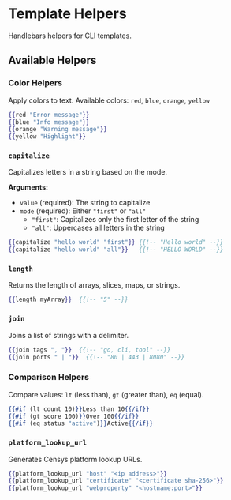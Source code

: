 # Template Helpers

Handlebars helpers for CLI templates.

## Available Helpers

### Color Helpers
Apply colors to text. Available colors: `red`, `blue`, `orange`, `yellow`

```handlebars
{{red "Error message"}}
{{blue "Info message"}}
{{orange "Warning message"}}
{{yellow "Highlight"}}
```

### `capitalize`
Capitalizes letters in a string based on the mode.

**Arguments:**
- `value` (required): The string to capitalize
- `mode` (required): Either `"first"` or `"all"`
  - `"first"`: Capitalizes only the first letter of the string
  - `"all"`: Uppercases all letters in the string

```handlebars
{{capitalize "hello world" "first"}} {{!-- "Hello world" --}}
{{capitalize "hello world" "all"}}   {{!-- "HELLO WORLD" --}}
```

### `length`
Returns the length of arrays, slices, maps, or strings.

```handlebars
{{length myArray}}  {{!-- "5" --}}
```

### `join`
Joins a list of strings with a delimiter.

```handlebars
{{join tags ", "}}  {{!-- "go, cli, tool" --}}
{{join ports " | "}}  {{!-- "80 | 443 | 8080" --}}
```

### Comparison Helpers
Compare values: `lt` (less than), `gt` (greater than), `eq` (equal).

```handlebars
{{#if (lt count 10)}}Less than 10{{/if}}
{{#if (gt score 100)}}Over 100{{/if}}
{{#if (eq status "active")}}Active{{/if}}
```

### `platform_lookup_url`
Generates Censys platform lookup URLs.

```handlebars
{{platform_lookup_url "host" "<ip address>"}}
{{platform_lookup_url "certificate" "<certificate sha-256>"}}
{{platform_lookup_url "webproperty" "<hostname:port>"}}
```

